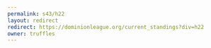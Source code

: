 ```yaml
---
permalink: s43/h22
layout: redirect
redirect: https://dominionleague.org/current_standings?div=h22
owner: truffles
---
```

